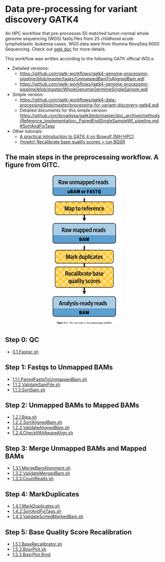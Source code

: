 # Data pre-processing for variant discovery GATK4

An HPC workflow that pre-processes 50 matched tumor-normal whole genome sequencing (WGS) fastq files from 25 childhood acute lymphoblastic leukemia cases. WGS data were from Illumina NovaSeq 6000 Sequencing. Check out [gatk doc](https://gatk.broadinstitute.org/hc/en-us/articles/360035535912-Data-pre-processing-for-variant-discovery) for more details.

This workflow was written according to the following GATK official WDLs:

- Detailed versions:
  - https://github.com/gatk-workflows/gatk4-genome-processing-pipeline/blob/master/tasks/UnmappedBamToAlignedBam.wdl
  - https://github.com/gatk-workflows/gatk4-genome-processing-pipeline/blob/master/WholeGenomeGermlineSingleSample.wdl
- Simple version:
  - https://github.com/gatk-workflows/gatk4-data-processing/blob/master/processing-for-variant-discovery-gatk4.wdl
  - Detailed documents for this simple version: https://github.com/broadgsa/gatk/blob/master/doc_archive/methods/Reference_implementation:_PairedEndSingleSampleWf_pipeline.md#SortAndFixTags
- Other tutorials:
  - [A practical introduction to GATK 4 on Biowulf (NIH HPC)](https://hpc.nih.gov/training/gatk_tutorial/bqsr.html)
  - [(howto) Recalibrate base quality scores = run BQSR](<https://github.com/broadgsa/gatk/blob/master/doc_archive/tutorials/(howto)_Recalibrate_base_quality_scores_%3D_run_BQSR.md>)

## The main steps in the preprocessing workflow. A figure from GITC.

<p align="center">
<img src='MainStepsInPreprocessingWorkflow.png' width='250'>
</p>

## Step 0: QC

- [0.1.Fastqc.sh](./0.1.Fastqc.sh)

## Step 1: Fastqs to Unmapped BAMs

- [1.1.1.PairedFastqToUnmappedBam.sh](1.1.1.PairedFastqToUnmappedBam.sh)
- [1.1.2.ValidateSamFile.sh](1.1.2.ValidateSamFile.sh)
- [1.1.3.SortSam.sh](1.1.3.SortSam.sh)

## Step 2: Unmapped BAMs to Mapped BAMs

- [1.2.1.Bwa.sh](1.2.1.Bwa.sh)
- [1.2.2.SortAlignedBam.sh](1.2.2.SortAlignedBam.sh)
- [1.2.3.ValidateAlignedBam.sh](1.2.3.ValidateAlignedBam.sh)
- [1.2.4.CheckIfAltAwareAlign.sh](1.2.4.CheckIfAltAwareAlign.sh)

## Step 3: Merge Unmapped BAMs and Mapped BAMs

- [1.3.1.MergeBamAlignment.sh](1.3.1.MergeBamAlignment.sh)
- [1.3.2.ValidateMergedBam.sh](1.3.2.ValidateMergedBam.sh)
- [1.3.3.CountReads.sh](1.3.3.CountReads.sh)

## Step 4: MarkDuplicates

- [1.4.1.MarkDuplicates.sh](1.4.1.MarkDuplicates.sh)
- [1.4.2.SortAndFixTags.sh](1.4.2.SortAndFixTags.sh)
- [1.4.3.ValidateSortedMarkedBam.sh](1.4.3.ValidateSortedMarkedBam.sh)

## Step 5: Base Quality Score Recalibration

- [1.5.1.BaseRecalibrator.sh](1.5.1.BaseRecalibrator.sh)
- [1.5.2.BqsrPlot.sh](1.5.2.BqsrPlot.sh)
- [1.5.3.BqsrPlot.Rmd](1.5.3.BqsrPlot.Rmd)
